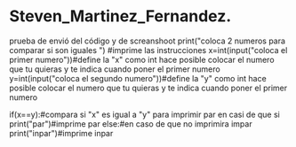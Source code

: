 # Steven_Martinez_Fernandez.
prueba de envió del código y de screanshoot
print("coloca 2 numeros para comparar si son iguales ") #imprime las instrucciones
x=int(input("coloca el primer numero"))#define la "x" como int hace posible colocar el numero que tu quieras y te indica cuando poner el primer numero
y=int(input("coloca el segundo numero"))#define la "y" como int hace posible colocar el numero que tu quieras y te indica cuando poner el primer numero

if(x==y):#compara si "x" es igual a "y" para imprimir par en casi de que si
    print("par")#imprime par
else:#en caso de que no imprimira impar
    print("inpar")#imprime inpar
